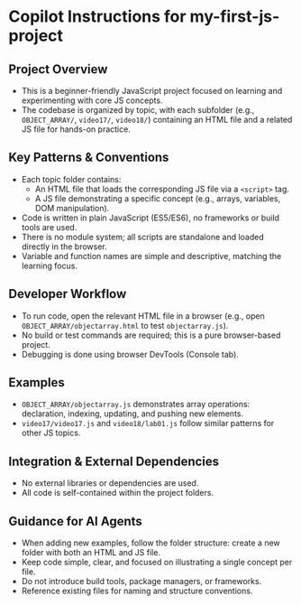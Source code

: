 # Copilot Instructions for my-first-js-project

## Project Overview
- This is a beginner-friendly JavaScript project focused on learning and experimenting with core JS concepts.
- The codebase is organized by topic, with each subfolder (e.g., `OBJECT_ARRAY/`, `video17/`, `video18/`) containing an HTML file and a related JS file for hands-on practice.

## Key Patterns & Conventions
- Each topic folder contains:
  - An HTML file that loads the corresponding JS file via a `<script>` tag.
  - A JS file demonstrating a specific concept (e.g., arrays, variables, DOM manipulation).
- Code is written in plain JavaScript (ES5/ES6), no frameworks or build tools are used.
- There is no module system; all scripts are standalone and loaded directly in the browser.
- Variable and function names are simple and descriptive, matching the learning focus.

## Developer Workflow
- To run code, open the relevant HTML file in a browser (e.g., open `OBJECT_ARRAY/objectarray.html` to test `objectarray.js`).
- No build or test commands are required; this is a pure browser-based project.
- Debugging is done using browser DevTools (Console tab).

## Examples
- `OBJECT_ARRAY/objectarray.js` demonstrates array operations: declaration, indexing, updating, and pushing new elements.
- `video17/video17.js` and `video18/lab01.js` follow similar patterns for other JS topics.

## Integration & External Dependencies
- No external libraries or dependencies are used.
- All code is self-contained within the project folders.

## Guidance for AI Agents
- When adding new examples, follow the folder structure: create a new folder with both an HTML and JS file.
- Keep code simple, clear, and focused on illustrating a single concept per file.
- Do not introduce build tools, package managers, or frameworks.
- Reference existing files for naming and structure conventions.

